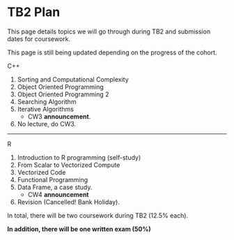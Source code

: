 # TB2 Plan

This page details topics we will go through during TB2 and submission dates for coursework. 

This page is still being updated depending on the progress of the cohort.

C++

1.  Sorting and Computational Complexity
2.  Object Oriented Programming
4.  Object Oriented Programming 2
5.  Searching Algorithm
6.  Iterative Algorithms
    - CW3 **announcement**. 
7.  No lecture, do CW3.
---
R

1.    Introduction to R programming (self-study)
2.    From Scalar to Vectorized Compute
3.    Vectorized Code
4.    Functional Programming
5.    Data Frame, a case study. 
      - CW4 **announcement**
6.    Revision (Cancelled! Bank Holiday).

In total, there will be two coursework during TB2 (12.5% each). 

**In addition, there will be one written exam (50%)**
